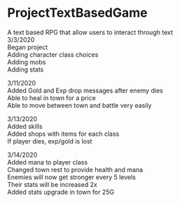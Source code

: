 ﻿# ProjectTextBasedGame
A text based RPG that allow users to interact through text\
3/3/2020\
Began project\
Adding character class choices\
Adding mobs\
Adding stats

3/11/2020\
Added Gold and Exp drop messages after enemy dies\
Able to heal in town for a price\
Able to move between town and battle very easily

3/13/2020\
Added skills\
Added shops with items for each class\
If player dies, exp/gold is lost

3/14/2020\
Added mana to player class\
Changed town rest to provide health and mana\
Enemies will now get stronger every 5 levels \
Their stats will be increased 2x\
Added stats upgrade in town for 25G

  
